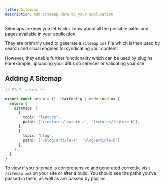 ```yaml
---
title: Sitemaps
description: Add sitemap data to your application
---
```


Sitemaps are how you let Factor know about all the possible paths and pages available in your application.

They are primarily used to generate a `sitemap.xml` file which is then used by search and social engines for syndicating your content.

However, they enable further functionality which can be used by plugins. For example, uploading your URLs so services or validating your site.

## Adding A Sitemap

```ts
// FILE: server.ts

export const setup = (): UserConfig | undefined => {
  return {
    sitemaps: [
      {
        topic: "feature",
        paths: ["/features/feature-a", "features/feature-b"],
      },
      {
        topic: "blog",
        paths: ["/blog/article-a", "blog/article-b"],
      },
    ],
  }
}
```

To view if your sitemap is comprehensive and generated correctly, visit `/sitemap.xml` on your site or after a build. You should see the paths you've passed in there; as well as any passed by plugins.
